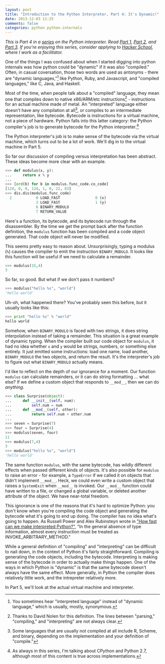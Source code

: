 ```yaml
---
layout: post
title: "Introduction to the Python Interpreter, Part 4: It's Dynamic!"
date: 2013-12-03 11:25
comments: false
categories: python python-internals
---
```


_This is Part 4 in a [series](/blog/categories/python-internals) on the Python interpreter. Read [Part 1](/blog/2013/11/15/introduction-to-the-python-interpreter/), [Part 2](/blog/2013/11/15/introduction-to-the-python-interpreter-2/), and [Part 3](/blog/2013/11/15/introduction-to-the-python-interpreter-3/). If you're enjoying this series, consider applying to [Hacker School](https://www.hackerschool.com/), where I work as a facilitator._

One of the things I was confused about when I started digging into python internals was how python could be "dynamic" if it was also "compiled." Often, in casual coversation, those two words are used as antonyms - there are "dynamic languages,"[^1] like Python, Ruby, and Javascript, and "compiled languages," like C, Java, and Haskell.

Most of the time, when people talk about a "compiled" language, they mean one that compiles down to native x86/ARM/etc instructions[^2] - instructions for an actual machine made of metal. An "interpreted" language either doesn't have any compilation at all[^3], or compiles to an intermediate representation, like bytecode.  Bytecode is instructions for a virtual machine, not a piece of hardware. Python falls into this latter category: the Python compiler's job is to generate bytecode for the Python interpreter.[^4]

The Python interpreter's job is to make sense of the bytecode via the virtual machine, which turns out to be a lot of work. We'll dig in to the virtual machine in Part 5.

So far our discussion of compiling versus interpretation has been abstract. These ideas become more clear with an example.

``` python
>>> def modulus(x, y):
...     return x % y
... 
>>> [ord(b) for b in modulus.func_code.co_code]
[124, 0, 0, 124, 1, 0, 22, 83]
>>> dis.dis(modulus.func_code)
  2           0 LOAD_FAST                0 (x)
              3 LOAD_FAST                1 (y)
              6 BINARY_MODULO       
              7 RETURN_VALUE
```

Here's a function, its bytecode, and its bytecode run through the disassembler. By the time we get the prompt back after the function definition, the `modulus` function has been compiled and a code object generated. That code object will never be modified.

This seems pretty easy to reason about. Unsurprisingly, typing a modulus (`%`) causes the compiler to emit the instruction `BINARY_MODULO`. It looks like this function will be useful if we need to calculate a remainder.

```python
>>> modulus(15,4)
3
```

So far, so good. But what if we don't pass it numbers?

``` python
>>> modulus("hello %s", "world")
'hello world'
```

Uh-oh, what happened there? You've probably seen this before, but it usually looks like this: 

``` python
>>> print "hello %s" % "world"
hello world
```

Somehow, when `BINARY_MODULO` is faced with two strings, it does string interpolation instead of taking a remainder. This situation is a great example of dynamic typing. When the compiler built our code object for `modulus`, it had no idea whether `x` and `y` would be strings, numbers, or something else entirely. It just emitted some instructions: load one name, load another, `BINARY_MODULO` the two objects, and return the result. It's the interpreter's job to figure out what `BINARY_MODULO` actually means.

I'd like to reflect on the depth of our ignorance for a moment. Our function `modulus` can calculate remainders, or it can do string formatting ... what else?  If we define a custom object that responds to `__mod__`, then we can do _anything_.

``` python
>>> class Surprise(object):
...     def __init__(self, num):
...         self.num = num
...     def __mod__(self, other):
...         return self.num + other.num
... 
>>> seven = Surprise(7)
>>> four = Surprise(4)
>>> modulus(seven, four)
11
>>> modulus(7,4)
3
>>> modulus("hello %s", "world")
'hello world'
```

The same function `modulus`, with the same bytecode, has wildly different effects when passed different kinds of objects.  It's also possible for `modulus` to raise an error - for example, a `TypeError` if we called it on objects that didn't implement `__mod__`. Heck, we could even write a custom object that raises a `SystemExit` when `__mod__` is invoked.  Our `__mod__` function could have written to a file, or changed a global variable, or deleted another attribute of the object. We have near-total freedom.

This ignorance is one of the reasons that it's hard to optimize Python: you don't know when you're compiling the code object and generating the bytecode what it's going to end up doing. The compiler has no idea what's going to happen. As Russell Power and Alex Rubinsteyn wrote in ["How fast can we make interpreted Python?"](http://arxiv.org/pdf/1306.6047v2.pdf), "In the general absence of type information, almost every instruction must be treated as INVOKE_ARBITRARY_METHOD."

While a general definition of "compiling" and "interpreting" can be difficult to nail down, in the context of Python it's fairly straightforward. Compiling is generating the code objects, including the bytecode. Interpreting is making sense of the bytecode in order to actually make things happen. One of the ways in which Python is "dynamic" is that the same bytecode doesn't always have the same effect. More generally, in Python the compiler does relatively little work, and the intrepreter relatively more.

In Part 5, we'll look at the actual virtual machine and interpreter.

[^1]: You sometimes hear "interpreted language" instead of "dynamic language," which is usually, mostly, synonymous.
[^2]: Thanks to David Nolen for this definition. The lines between "parsing," "compiling," and "interpreting" are not always clear. 
[^3]: Some languages that are usually not compiled at all include R, Scheme, and binary, depending on the implementation and your definition of "compile."
[^4]: As always in this series, I'm talking about CPython and Python 2.7, although most of this content is true across implementations.
